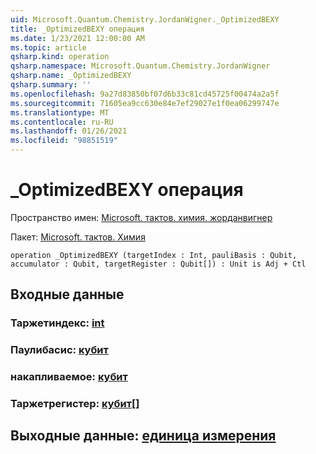```yaml
---
uid: Microsoft.Quantum.Chemistry.JordanWigner._OptimizedBEXY
title: _OptimizedBEXY операция
ms.date: 1/23/2021 12:00:00 AM
ms.topic: article
qsharp.kind: operation
qsharp.namespace: Microsoft.Quantum.Chemistry.JordanWigner
qsharp.name: _OptimizedBEXY
qsharp.summary: ''
ms.openlocfilehash: 9a27d83850bf07d6b33c81cd45725f00474a2a5f
ms.sourcegitcommit: 71605ea9cc630e84e7ef29027e1f0ea06299747e
ms.translationtype: MT
ms.contentlocale: ru-RU
ms.lasthandoff: 01/26/2021
ms.locfileid: "98851519"
---
```

# <a name="_optimizedbexy-operation"></a>_OptimizedBEXY операция

Пространство имен: [Microsoft. тактов. химия. жорданвигнер](xref:Microsoft.Quantum.Chemistry.JordanWigner)

Пакет: [Microsoft. тактов. Химия](https://nuget.org/packages/Microsoft.Quantum.Chemistry)




```qsharp
operation _OptimizedBEXY (targetIndex : Int, pauliBasis : Qubit, accumulator : Qubit, targetRegister : Qubit[]) : Unit is Adj + Ctl
```


## <a name="input"></a>Входные данные

### <a name="targetindex--int"></a>Таржетиндекс: [int](xref:microsoft.quantum.lang-ref.int)




### <a name="paulibasis--qubit"></a>Паулибасис: [кубит](xref:microsoft.quantum.lang-ref.qubit)




### <a name="accumulator--qubit"></a>накапливаемое: [кубит](xref:microsoft.quantum.lang-ref.qubit)




### <a name="targetregister--qubit"></a>Таржетрегистер: [кубит](xref:microsoft.quantum.lang-ref.qubit)[]





## <a name="output--unit"></a>Выходные данные: [единица измерения](xref:microsoft.quantum.lang-ref.unit)


